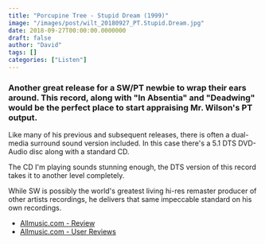 ```yaml
---
title: "Porcupine Tree - Stupid Dream (1999)"
image: "/images/post/wilt_20180927_PT.Stupid.Dream.jpg"
date: 2018-09-27T00:00:00.0000000
draft: false
author: "David"
tags: []
categories: ["Listen"]
---
```

### Another great release for a SW/PT newbie to wrap their ears around. This record, along with "In Absentia" and "Deadwing" would be the perfect place to start appraising Mr. Wilson's PT output.

 Like many of his previous and subsequent releases, there is often a dual-media surround sound version included. In this case there's a 5.1 DTS DVD-Audio disc along with a standard CD. 

 The CD I'm playing sounds stunning enough, the DTS version of this record takes it to another level completely. 

 While SW is possibly the world's greatest living hi-res remaster producer of other artists recordings, he delivers that same impeccable standard on his own recordings.

-  [Allmusic.com - Review](https://www.allmusic.com/album/stupid-dream-mw0000237747)
-  [Allmusic.com - User Reviews](https://www.allmusic.com/album/stupid-dream-mw0000237747/user-reviews)